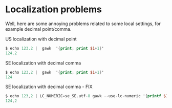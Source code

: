 # Localization problems
Well, here are some annoying problems related to some local settings, for example decimal point/comma. 

US localization with decimal point
``` awk
$ echo 123.2 |  gawk  '{print; print $1+1}'
124.2
```

SE localization with decimal comma 
``` awk
$ echo 123,2 |  gawk  '{print; print $1+1}'
124
```


SE localization with decimal comma - FIX
``` awk
$ echo 123,2 | LC_NUMERIC=se_SE.utf-8 gawk --use-lc-numeric '{printf $1+1}'
124,2
```
